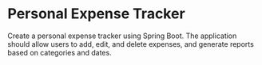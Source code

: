 # Personal Expense Tracker
Create a personal expense tracker using Spring Boot. The application should allow users to add, edit, and delete expenses, and generate reports based on categories and dates.
